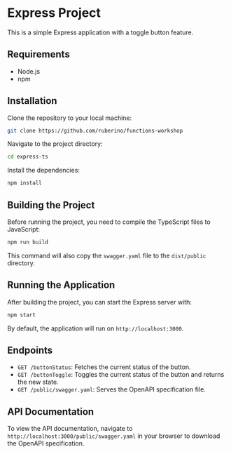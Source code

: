 
# Express Project

This is a simple Express application with a toggle button feature.

## Requirements

- Node.js
- npm

## Installation

Clone the repository to your local machine:

```sh
git clone https://github.com/ruberino/functions-workshop
```


Navigate to the project directory:

```sh
cd express-ts
```

Install the dependencies:

```sh
npm install
```

## Building the Project

Before running the project, you need to compile the TypeScript files to JavaScript:

```sh
npm run build
```

This command will also copy the `swagger.yaml` file to the `dist/public` directory.

## Running the Application

After building the project, you can start the Express server with:

```sh
npm start
```

By default, the application will run on `http://localhost:3000`.

## Endpoints

- `GET /buttonStatus`: Fetches the current status of the button.
- `GET /buttonToggle`: Toggles the current status of the button and returns the new state.
- `GET /public/swagger.yaml`: Serves the OpenAPI specification file.

## API Documentation

To view the API documentation, navigate to `http://localhost:3000/public/swagger.yaml` in your browser to download the OpenAPI specification.
